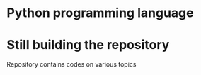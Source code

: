 # Python programming language
# Still building the repository

Repository contains codes on various topics 
